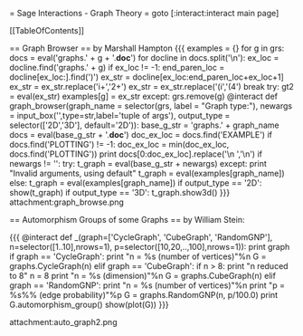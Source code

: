 = Sage Interactions - Graph Theory =
goto [:interact:interact main page]

[[TableOfContents]]

== Graph Browser ==
by Marshall Hampton 
{{{
examples = {}
for g in grs:
    docs = eval('graphs.' + g + '.__doc__')
    for docline in docs.split('\n'):
        ex_loc = docline.find('graphs.' + g)
        if ex_loc != -1:
            end_paren_loc = docline[ex_loc:].find(')')
            ex_str = docline[ex_loc:end_paren_loc+ex_loc+1]
            ex_str = ex_str.replace('i+','2+')
            ex_str = ex_str.replace('(i','(4')
            break
    try:
        gt2 = eval(ex_str)
        examples[g] = ex_str
    except:
        grs.remove(g)
@interact
def graph_browser(graph_name = selector(grs, label = "Graph type:"), newargs = input_box('',type=str,label='tuple of args'), output_type = selector(['2D','3D'], default='2D')):
    base_g_str = 'graphs.' + graph_name
    docs = eval(base_g_str + '.__doc__')
    doc_ex_loc = docs.find('EXAMPLE')
    if docs.find('PLOTTING') != -1:
        doc_ex_loc = min(doc_ex_loc, docs.find('PLOTTING'))
    print docs[0:doc_ex_loc].replace('\n        ','\n')
    if newargs != '':
        try:
            t_graph = eval(base_g_str + newargs)
        except:
            print "Invalid arguments, using default"
            t_graph = eval(examples[graph_name])
    else: 
        t_graph = eval(examples[graph_name])
    if output_type == '2D': show(t_graph)
    if output_type == '3D': t_graph.show3d()
}}}
attachment:graph_browse.png


== Automorphism Groups of some Graphs ==
by William Stein:

{{{
@interact
def _(graph=['CycleGraph', 'CubeGraph', 'RandomGNP'],
      n=selector([1..10],nrows=1), p=selector([10,20,..,100],nrows=1)):
    print graph
    if graph == 'CycleGraph':
       print "n = %s (number of vertices)"%n
       G = graphs.CycleGraph(n)
    elif graph == 'CubeGraph':
       if n > 8:
           print "n reduced to 8"
           n = 8
       print "n = %s (dimension)"%n
       G = graphs.CubeGraph(n)
    elif graph == 'RandomGNP':
       print "n = %s (number of vertices)"%n
       print "p = %s%% (edge probability)"%p
       G = graphs.RandomGNP(n, p/100.0)
    print G.automorphism_group()
    show(plot(G))
}}}

attachment:auto_graph2.png
